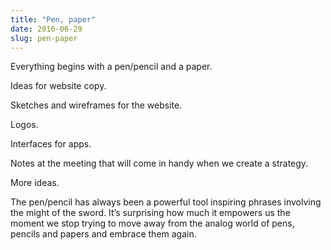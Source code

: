 ```yaml
---
title: "Pen, paper"
date: 2016-06-29
slug: pen-paper
---
```

Everything begins with a pen/pencil and a paper.

Ideas for website copy.

Sketches and wireframes for the website.

Logos.

Interfaces for apps.

Notes at the meeting that will come in handy when we create a strategy.

More ideas.

The pen/pencil has always been a powerful tool inspiring phrases involving the might of the sword. It’s surprising how much it empowers us the moment we stop trying to move away from the analog world of pens, pencils and papers and embrace them again.